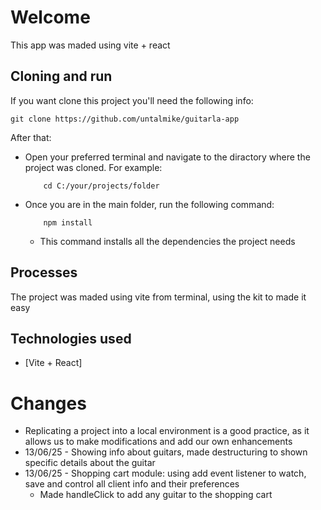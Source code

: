 # Welcome
This app was maded using vite + react

## Cloning and run

If you want clone this project you'll need the following info:

    git clone https://github.com/untalmike/guitarla-app

After that:

* Open your preferred terminal and navigate to the diractory where the project was cloned. For example:
    ```
        cd C:/your/projects/folder
    ```
* Once you are in the main folder, run the following command:

    ```
        npm install
    ```
    - This command installs all the dependencies the project needs

## Processes

The project was maded using vite from terminal, using the kit to made it easy

## Technologies used

- [Vite + React]

# Changes

* Replicating a project into a local environment is a good practice, as it allows us to make modifications and add our own enhancements
* 13/06/25 - Showing info about guitars, made destructuring to shown specific details about the guitar
* 13/06/25 - Shopping cart module: using add event listener to watch, save and control all client info and their preferences
    * Made handleClick to add any guitar to the shopping cart
    
